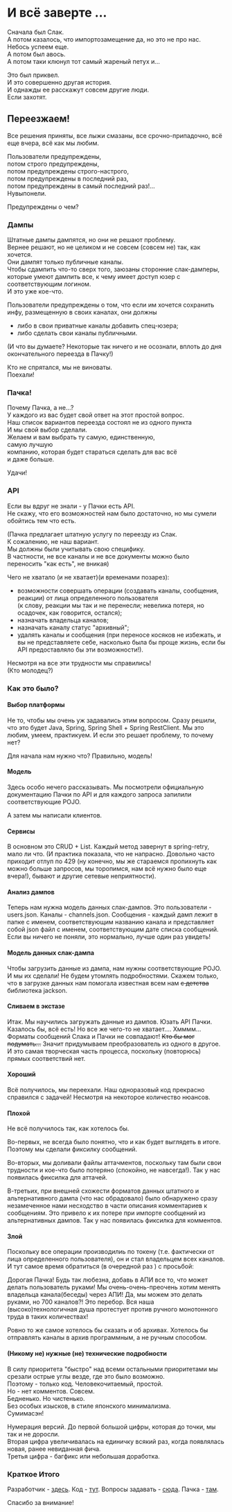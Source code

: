 # И всё заверте ...

Сначала был Слак.  
А потом казалось,  что импортозамещение да, но это не про нас.  
Небось успеем еще.  
А потом был авось.  
А потом таки клюнул тот самый жареный петух и...

Это был приквел.  
И это совершенно другая история.  
И однажды ее расскажут совсем другие люди.  
Если захотят.

## Переезжаем!

Все решения приняты, все лыжи смазаны, все срочно-припадочно, всё еще вчера, всё как мы любим.

Пользователи предупреждены,  
потом строго предупреждены,  
потом предупреждены строго-настрого,  
потом предупреждены в последний раз,  
потом предупреждены в самый последний раз!...  
Нувыпонели.

Предупреждены о чем?

### Дампы

Штатные дампы дампятся, но они не решают проблему.  
Вернее решают, но не целиком и не совсем (совсем не) так, как хочется.  
Они дампят только публичные каналы.  
Чтобы сдампить что-то сверх того, заюзаны сторонние слак-дамперы, которые умеют дампить все, к чему имеет доступ юзер с соответствующим логином.  
И это уже кое-что.

Пользователи предупреждены о том, что если им хочется сохранить инфу, размещенную в своих каналах, они должны

- либо в свои приватные каналы добавить спец-юзера;
- либо сделать свои каналы публичными.

(И что вы думаете? Некоторые так ничего и не осознали, вплоть до дня окончательного переезда в Пачку!)

Кто не спрятался, мы не виноваты.  
Поехали!

### Пачка!

Почему Пачка, а не...?  
У каждого из вас будет свой ответ на этот простой вопрос.  
Наш список вариантов переезда состоял не из одного пункта  
И мы свой выбор сделали.  
Желаем и вам выбрать ту самую, единственную,  
самую лучшую  
компанию, которая будет стараться сделать для вас всё  
и даже больше.

Удачи!

### API

Если вы вдруг не знали - у Пачки есть API.  
Не скажу, что его возможностей нам было достаточно, но мы сумели обойтись тем что есть.

(Пачка предлагает штатную услугу по переезду из Слак.  
К сожалению, не наш вариант.  
Мы должны были учитывать свою специфику.  
В частности, не все каналы и не все документы можно было переносить "как есть", не вникая)

Чего не хватало (и не хватает)(и временами позарез):

- возможности совершать операции (создавать каналы, сообщения, реакции) от лица определенного пользователя  
  (к слову, реакции мы так и не перенесли; невелика потеря, но осадочек, как говорится, остался);
- назначать владельца каналов;
- назначать каналу статус "архивный";
- удалять каналы и сообщения
  (при переносе косяков не избежать, и вы не представляете себе, насколько была бы проще жизнь, если бы API предоставляло бы эти возможности!).

Несмотря на все эти трудности мы справились!  
(Кто молодец?)

### Как это было?

#### Выбор платформы

Не то, чтобы мы очень уж задавались этим вопросом.
Сразу решили, что это будет Java, Spring, Spring Shell + Spring RestClient.
Мы это любим, умеем, практикуем.
И если это решает проблему, то почему нет?

Для начала нам нужно что? Правильно, модель!

#### Модель

Здесь особо нечего рассказывать.
Мы посмотрели официальную документацию Пачки по API и для каждого запроса запилили соответствующие POJO.

А затем мы написали клиентов.

#### Сервисы

В основном это CRUD + List.
Каждый метод завернут в spring-retry, мало ли что.
(И практика показала, что не напрасно.
Довольно часто приходит отлуп по 429 (ну конечно, мы же стараемся пропихнуть как можно больше запросов, мы торопимся, нам всё нужно было еще вчера!), бывают и другие сетевые неприятности).

#### Анализ дампов

Теперь нам нужна модель данных слак-дампов.
Это пользователи - users.json.
Каналы - channels.json.
Сообщения - каждый дамп лежит в папке с именем, соответствующим названию канала и представляет собой json файл с именем, соответствующим дате списка сообщений.
Если вы ничего не поняли, это нормально, лучше один раз увидеть!


#### Модель данных слак-дампа

Чтобы загрузить данные из дампа, нам нужны соответствующие POJO.
И мы их сделали!
Не будем утомлять подробностями.
Скажем только, что в загрузке данных нам помогала известная всем нам  ~~с детства~~ библиотека jackson.

#### Сливаем в экстазе

Итак.
Мы научились загружать данные из дампов.
Юзать API Пачки.
Казалось бы, всё есть!
Но все же чего-то не хватает....
Хмммм...
Форматы сообщений Слака и Пачки не совпадают!
~~Кто бы мог подумать...~~
Значит придумываем преобразователь из одного в другое.
И это самая творческая часть процесса, поскольку (повторюсь) прямых соответствий нет.

#### Хороший

Всё получилось, мы переехали.
Наш одноразовый код прекрасно справился с задачей!
Несмотря на некоторое количество нюансов.

#### Плохой

Не всё получилось так, как хотелось бы.

Во-первых, не всегда было понятно, что и как будет выглядеть в итоге.
Поэтому мы сделали фиксилку сообщений.

Во-вторых, мы доливали файлы аттачментов, поскольку там были свои трудности и кое-что было потеряно (спокойно, не навсегда!).
Так у нас появилась фиксилка для аттачей.

В-третьих, при внешней схожести форматов данных штатного и альтернативного дампа (что нас обрадовало) было обнаружено сразу незамеченное нами несходство в части описания комментариев к сообщениям.
Это привело к их потере при импорте сообщений из альтернативных дампов.
Так у нас появилась фиксилка для комментов.

#### Злой

Поскольку все операции производилиь по токену (т.е. фактически от лица определенного пользователя), он и стал владельцем всех каналов.
И тут самое время обратиться (в очередной раз ) с просьбой:

Дорогая Пачка!
Будь так любезна, добавь в АПИ все то, что может делать пользователь руками!
Мы очень-очень-преочень хотим менять владельца канала(беседы) через АПИ!
Да, мы можем это делать руками, но 700 каналов?!
Это перебор.
Вся наша (высоко)технологичная душа протестует против ручного монотонного труда в таких количествах!

Ровно то же самое хотелось бы сказать и об архивах.
Хотелось бы отправлять каналы в архив программным, а не ручным способом.

#### (Никому не) нужные (не) технические подробности

В силу приоритета "быстро" над всеми остальными приоритетами мы срезали острые углы везде, где это было возможно.  
Поэтому - только код. Человекочитаемый, простой.  
Но - нет комментов. Совсем.  
Бедненько. Но чистенько.  
Без особых изысков, в стиле японского минимализма.  
Сумимасэн!

Нумерация версий.
До первой большой цифры, которая до точки,  мы так и не доросли.  
Вторая цифра увеличивалась на единичку всякий раз, когда появлялась новая, ранее невиданная фича.  
Третья цифра - багфикс или небольшая доработка.

### Краткое Итого

Разработчик - [здесь](https://www.assist.ru/).
Код - [тут](https://github.com/assist-group/slack2pachca).
Вопросы задавать - [сюда](support@assist.ru).
Пачка - [там](https://www.pachca.com/).

Спасибо за внимание!
